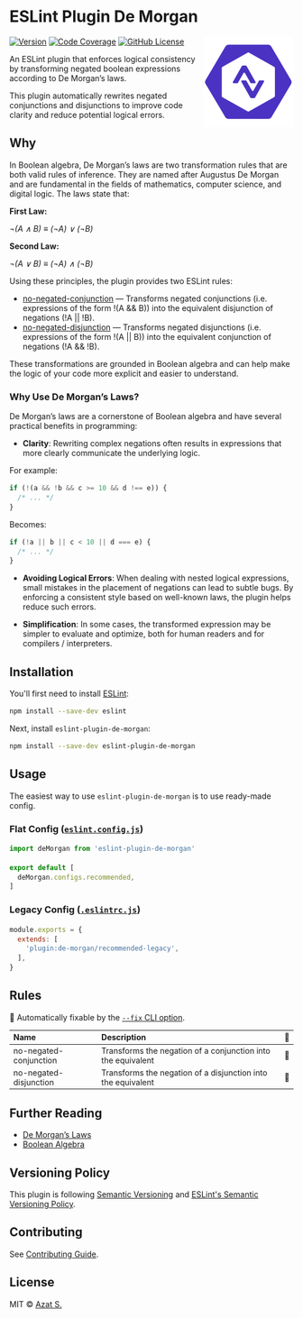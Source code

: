 # ESLint Plugin De Morgan

<img
  src="https://raw.githubusercontent.com/azat-io/eslint-plugin-de-morgan/main/assets/logo.svg"
  alt="ESLint Plugin De Morgan logo"
  align="right"
  height="160"
  width="160"
/>

[![Version](https://img.shields.io/npm/v/eslint-plugin-de-morgan.svg?color=4a32c3&labelColor=26272b)](https://npmjs.com/package/eslint-plugin-de-morgan)
[![Code Coverage](https://img.shields.io/codecov/c/github/azat-io/eslint-plugin-de-morgan.svg?color=4a32c3&labelColor=26272b)](https://npmjs.com/package/eslint-plugin-de-morgan)
[![GitHub License](https://img.shields.io/badge/license-MIT-232428.svg?color=4a32c3&labelColor=26272b)](https://github.com/azat-io/eslint-plugin-de-morgan/blob/main/license.md)

An ESLint plugin that enforces logical consistency by transforming negated boolean expressions according to De Morgan’s laws.

This plugin automatically rewrites negated conjunctions and disjunctions to improve code clarity and reduce potential logical errors.

## Why

In Boolean algebra, De Morgan’s laws are two transformation rules that are both valid rules of inference. They are named after Augustus De Morgan and are fundamental in the fields of mathematics, computer science, and digital logic. The laws state that:

**First Law:**

_¬(A ∧ B) ≡ (¬A) ∨ (¬B)_

**Second Law:**

_¬(A ∨ B) ≡ (¬A) ∧ (¬B)_

Using these principles, the plugin provides two ESLint rules:

- [no-negated-conjunction](https://github.com/azat-io/eslint-plugin-de-morgan/blob/main/docs/no-negated-conjunction.md) — Transforms negated conjunctions (i.e. expressions of the form !(A && B)) into the equivalent disjunction of negations (!A || !B).
- [no-negated-disjunction](https://github.com/azat-io/eslint-plugin-de-morgan/blob/main/docs/no-negated-disjunction.md) — Transforms negated disjunctions (i.e. expressions of the form !(A || B)) into the equivalent conjunction of negations (!A && !B).

These transformations are grounded in Boolean algebra and can help make the logic of your code more explicit and easier to understand.

### Why Use De Morgan’s Laws?

De Morgan’s laws are a cornerstone of Boolean algebra and have several practical benefits in programming:

- **Clarity**: Rewriting complex negations often results in expressions that more clearly communicate the underlying logic.

For example:

```js
if (!(a && !b && c >= 10 && d !== e)) {
  /* ... */
}
```

Becomes:

```js
if (!a || b || c < 10 || d === e) {
  /* ... */
}
```

- **Avoiding Logical Errors**: When dealing with nested logical expressions, small mistakes in the placement of negations can lead to subtle bugs. By enforcing a consistent style based on well-known laws, the plugin helps reduce such errors.

- **Simplification**: In some cases, the transformed expression may be simpler to evaluate and optimize, both for human readers and for compilers / interpreters.

## Installation

You'll first need to install [ESLint](https://eslint.org):

```sh
npm install --save-dev eslint
```

Next, install `eslint-plugin-de-morgan`:

```sh
npm install --save-dev eslint-plugin-de-morgan
```

## Usage

The easiest way to use `eslint-plugin-de-morgan` is to use ready-made config.

### Flat Config ([`eslint.config.js`](https://eslint.org/docs/latest/use/configure/configuration-files))

<!-- prettier-ignore -->
```js
import deMorgan from 'eslint-plugin-de-morgan'

export default [
  deMorgan.configs.recommended,
]
```

### Legacy Config ([`.eslintrc.js`](https://eslint.org/docs/latest/use/configure/configuration-files-deprecated))

<!-- prettier-ignore -->
```js
module.exports = {
  extends: [
    'plugin:de-morgan/recommended-legacy',
  ],
}
```

## Rules

🔧 Automatically fixable by the [`--fix` CLI option](https://eslint.org/docs/latest/use/command-line-interface#--fix).

| Name                   | Description                                                  | 🔧  |
| :--------------------- | :----------------------------------------------------------- | :-- |
| no-negated-conjunction | Transforms the negation of a conjunction into the equivalent | 🔧  |
| no-negated-disjunction | Transforms the negation of a disjunction into the equivalent | 🔧  |

## Further Reading

- [De Morgan’s Laws](https://en.wikipedia.org/wiki/De_Morgan%27s_laws)
- [Boolean Algebra](https://en.wikipedia.org/wiki/Boolean_algebra)

## Versioning Policy

This plugin is following [Semantic Versioning](https://semver.org/) and [ESLint's Semantic Versioning Policy](https://github.com/eslint/eslint#semantic-versioning-policy).

## Contributing

See [Contributing Guide](https://github.com/azat-io/eslint-plugin-de-morgan/blob/main/contributing.md).

## License

MIT &copy; [Azat S.](https://azat.io)
